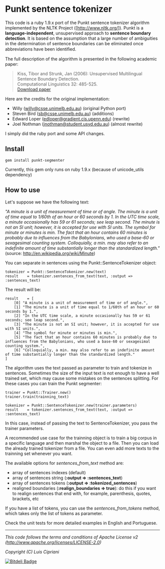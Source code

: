 # Punkt sentence tokenizer

This code is a ruby 1.9.x port of the Punkt sentence tokenizer algorithm implemented by the NLTK Project ([http://www.nltk.org/]). Punkt is a **language-independent**, unsupervised approach to **sentence boundary detection**. It is based on the assumption that a large number of ambiguities in the determination of sentence boundaries can be eliminated once abbreviations have been identiﬁed.

The full description of the algorithm is presented in the following academic paper:

> Kiss, Tibor and Strunk, Jan (2006): Unsupervised Multilingual Sentence Boundary Detection.  
> Computational Linguistics 32: 485-525.  
> [Download paper]

Here are the credits for the original implementation:

- Willy (willy@csse.unimelb.edu.au) (original Python port)
- Steven Bird (sb@csse.unimelb.edu.au) (additions)
- Edward Loper (edloper@gradient.cis.upenn.edu) (rewrite)
- Joel Nothman (jnothman@student.usyd.edu.au) (almost rewrite)

I simply did the ruby port and some API changes.

## Install

    gem install punkt-segmenter

Currently, this gem only runs on ruby 1.9.x (because of unicode_utils dependency)

## How to use

Let's suppose we have the following text:

*"A minute is a unit of measurement of time or of angle. The minute is a unit of time equal to 1/60th of an hour or 60 seconds by 1. In the UTC time scale, a minute occasionally has 59 or 61 seconds; see leap second. The minute is not an SI unit; however, it is accepted for use with SI units. The symbol for minute or minutes is min. The fact that an hour contains 60 minutes is probably due to influences from the Babylonians, who used a base-60 or sexagesimal counting system. Colloquially, a min. may also refer to an indefinite amount of time substantially longer than the standardized length."* (source: http://en.wikipedia.org/wiki/Minute)

You can separate in sentences using the Punkt::SentenceTokenizer object:

    tokenizer = Punkt::SentenceTokenizer.new(text)
    result    = tokenizer.sentences_from_text(text, :output => :sentences_text)

The result will be:

    result    = [
        [0] "A minute is a unit of measurement of time or of angle.",
        [1] "The minute is a unit of time equal to 1/60th of an hour or 60 seconds by 1.",
        [2] "In the UTC time scale, a minute occasionally has 59 or 61 seconds; see leap second.",
        [3] "The minute is not an SI unit; however, it is accepted for use with SI units.",
        [4] "The symbol for minute or minutes is min.",
        [5] "The fact that an hour contains 60 minutes is probably due to influences from the Babylonians, who used a base-60 or sexagesimal counting system.",
        [6] "Colloquially, a min. may also refer to an indefinite amount of time substantially longer than the standardized length."
    ]

The algorithm uses the text passed as parameter to train and tokenize in sentences. Sometimes the size of the input text is not enough to have a well trained set, which may cause some mistakes on the sentences splitting. For these cases you can train the Punkt segmenter:

    trainer = Punkt::Trainer.new()
    trainer.train(trainning_text)
    
    tokenizer = Punkt::SentenceTokenizer.new(trainer.parameters)
    result    = tokenizer.sentences_from_text(text, :output => :sentences_text)

In this case, instead of passing the text to SentenceTokenizer, you pass the trainer parameters.

A recommended use case for the trainning object is to train a big corpus in a specific language and then marshal the object to a file. Then you can load the already trained tokenizer from a file. You can even add more texts to the trainning set whenever you want.

The available options for *sentences_from_text* method are:

- array of sentences indexes (default)
- array of sentences string  (**:output => :sentences_text**)
- array of sentences tokens  (**:output => :tokenized_sentences**)	
- realigned boundaries (**:realign_boundaries => true**): do this if you want to realign sentences that end with, for example, parenthesis, quotes, brackets, etc
	
If you have a list of tokens, you can use the *sentences_from_tokens* method, which takes only the list of tokens as parameter.

Check the unit tests for more detailed examples in English and Portuguese.

----
*This code follows the terms and conditions of Apache License v2 (http://www.apache.org/licenses/LICENSE-2.0)*

*Copyright (C) Luis Cipriani*
  
  [http://www.nltk.org/]: http://www.nltk.org/
  [Download paper]: http://citeseerx.ist.psu.edu/viewdoc/download?doi=10.1.1.85.5017&rep=rep1&type=pdf



[![Bitdeli Badge](https://d2weczhvl823v0.cloudfront.net/lfcipriani/punkt-segmenter/trend.png)](https://bitdeli.com/free "Bitdeli Badge")

